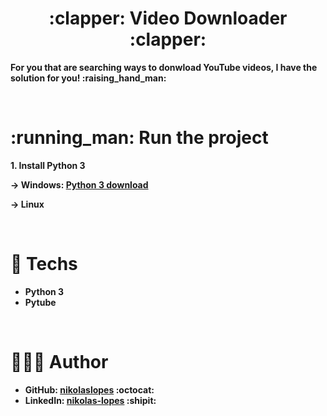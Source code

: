 <div><strong>
<div align="center">
  <h1><strong>	:clapper: Video Downloader :clapper: </strong></h1>
</div>
  <p>For you that are searching ways to donwload YouTube videos, I have the solution for you! :raising_hand_man:</p>
<br>
 <h1><strong>:running_man:	Run the project</strong></h1>

<p><strong>1. Install Python 3<strong><p> 

-> Windows: [Python 3 download](https://www.python.org/downloads/)

-> Linux

<br>
 
# 🚀 Techs
- Python 3
- Pytube
    
 <br>
   
# 👨🏻‍💻 Author

- GitHub: [nikolaslopes](https://github.com/nikolaslopes) :octocat:
- LinkedIn: [nikolas-lopes](https://www.linkedin.com/in/nikolas-lopes-b06524209/) :shipit:

<strong><div>
